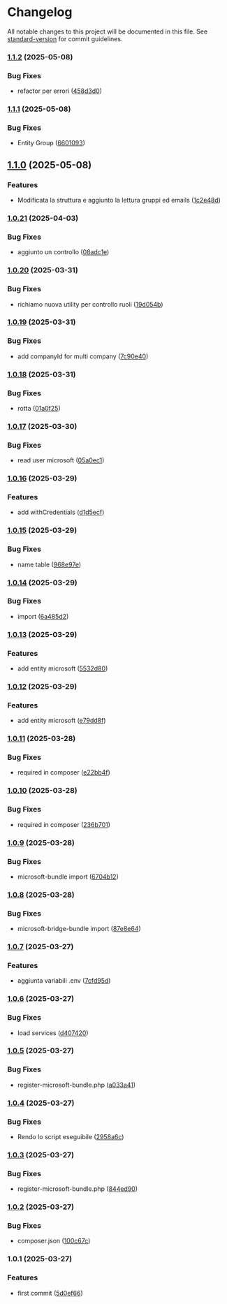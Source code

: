 # Changelog

All notable changes to this project will be documented in this file. See [standard-version](https://github.com/conventional-changelog/standard-version) for commit guidelines.

### [1.1.2](https://github.com/K3Progetti/microsoft-bundle/compare/v1.1.1...v1.1.2) (2025-05-08)


### Bug Fixes

* refactor per errori ([458d3d0](https://github.com/K3Progetti/microsoft-bundle/commit/458d3d0659772548e9513ac87ea3aad7fd7e495b))

### [1.1.1](https://github.com/K3Progetti/microsoft-bundle/compare/v1.1.0...v1.1.1) (2025-05-08)


### Bug Fixes

* Entity Group ([6601093](https://github.com/K3Progetti/microsoft-bundle/commit/6601093e8c93a65a6bb2359f0fe22aebcba4b525))

## [1.1.0](https://github.com/K3Progetti/microsoft-bundle/compare/v1.0.21...v1.1.0) (2025-05-08)


### Features

* Modificata la struttura e aggiunto la lettura gruppi ed emails ([1c2e48d](https://github.com/K3Progetti/microsoft-bundle/commit/1c2e48d1897b4add71bdc7cdc07ab9ed23d4c351))

### [1.0.21](https://github.com/K3Progetti/microsoft-bundle/compare/v1.0.20...v1.0.21) (2025-04-03)


### Bug Fixes

* aggiunto un controllo ([08adc1e](https://github.com/K3Progetti/microsoft-bundle/commit/08adc1ed05a8d1ee74c577d2972c179c842c0f31))

### [1.0.20](https://github.com/K3Progetti/microsoft-bundle/compare/v1.0.19...v1.0.20) (2025-03-31)


### Bug Fixes

* richiamo nuova utility per controllo ruoli ([19d054b](https://github.com/K3Progetti/microsoft-bundle/commit/19d054b5388a6424d0cc23cbb142d5c8985fd72b))

### [1.0.19](https://github.com/K3Progetti/microsoft-bundle/compare/v1.0.18...v1.0.19) (2025-03-31)


### Bug Fixes

* add companyId for multi company ([7c90e40](https://github.com/K3Progetti/microsoft-bundle/commit/7c90e40d19b14062f622939cb66667f4f130d564))

### [1.0.18](https://github.com/K3Progetti/microsoft-bundle/compare/v1.0.17...v1.0.18) (2025-03-31)


### Bug Fixes

* rotta ([01a0f25](https://github.com/K3Progetti/microsoft-bundle/commit/01a0f25a72f1544c2e78452311a585752f072e8a))

### [1.0.17](https://github.com/K3Progetti/microsoft-bundle/compare/v1.0.16...v1.0.17) (2025-03-30)


### Bug Fixes

* read user microsoft ([05a0ec1](https://github.com/K3Progetti/microsoft-bundle/commit/05a0ec1d90f7adf120f71ef8f40df9ed037e8d90))

### [1.0.16](https://github.com/K3Progetti/microsoft-bundle/compare/v1.0.15...v1.0.16) (2025-03-29)


### Features

* add withCredentials ([d1d5ecf](https://github.com/K3Progetti/microsoft-bundle/commit/d1d5ecf87ed3675f413ce67d0e87f96b9cb48f99))

### [1.0.15](https://github.com/K3Progetti/microsoft-bundle/compare/v1.0.14...v1.0.15) (2025-03-29)


### Bug Fixes

* name table ([968e97e](https://github.com/K3Progetti/microsoft-bundle/commit/968e97ea4b426fe3550019ae7d9a5dc359022ecf))

### [1.0.14](https://github.com/K3Progetti/microsoft-bundle/compare/v1.0.13...v1.0.14) (2025-03-29)


### Bug Fixes

* import ([6a485d2](https://github.com/K3Progetti/microsoft-bundle/commit/6a485d2cf88e63895c7887298898a60639ced459))

### [1.0.13](https://github.com/K3Progetti/microsoft-bundle/compare/v1.0.12...v1.0.13) (2025-03-29)


### Features

* add entity microsoft ([5532d80](https://github.com/K3Progetti/microsoft-bundle/commit/5532d80f6b8ac271fe9202593d77a00f2b3db0a9))

### [1.0.12](https://github.com/K3Progetti/microsoft-bundle/compare/v1.0.11...v1.0.12) (2025-03-29)


### Features

* add entity microsoft ([e79dd8f](https://github.com/K3Progetti/microsoft-bundle/commit/e79dd8f55f2e8bd7f54be94f206d55f5d2a1685e))

### [1.0.11](https://github.com/K3Progetti/microsoft-bundle/compare/v1.0.10...v1.0.11) (2025-03-28)


### Bug Fixes

* required in composer ([e22bb4f](https://github.com/K3Progetti/microsoft-bundle/commit/e22bb4f43ac6a64961a206beb28748d33a7d75e9))

### [1.0.10](https://github.com/K3Progetti/microsoft-bundle/compare/v1.0.9...v1.0.10) (2025-03-28)


### Bug Fixes

* required in composer ([236b701](https://github.com/K3Progetti/microsoft-bundle/commit/236b701d9bf70a15f90f347b1997f552f4037ce3))

### [1.0.9](https://github.com/K3Progetti/microsoft-bundle/compare/v1.0.8...v1.0.9) (2025-03-28)


### Bug Fixes

* microsoft-bundle import ([6704b12](https://github.com/K3Progetti/microsoft-bundle/commit/6704b123e4786d998a4eaf956a9e08c8719b87ce))

### [1.0.8](https://github.com/K3Progetti/microsoft-bundle/compare/v1.0.7...v1.0.8) (2025-03-28)


### Bug Fixes

* microsoft-bridge-bundle import ([87e8e64](https://github.com/K3Progetti/microsoft-bundle/commit/87e8e643a28707e4cdd47d7e99901e6d83c41dcd))

### [1.0.7](https://github.com/K3Progetti/microsoft-bundle/compare/v1.0.6...v1.0.7) (2025-03-27)


### Features

* aggiunta variabili .env ([7cfd95d](https://github.com/K3Progetti/microsoft-bundle/commit/7cfd95df85dd461e3c35923f75e95dcceaf7700c))

### [1.0.6](https://github.com/K3Progetti/microsoft-bundle/compare/v1.0.5...v1.0.6) (2025-03-27)


### Bug Fixes

* load services ([d407420](https://github.com/K3Progetti/microsoft-bundle/commit/d407420371e29b952bf69fa44b1f4f1558772010))

### [1.0.5](https://github.com/K3Progetti/microsoft-bundle/compare/v1.0.4...v1.0.5) (2025-03-27)


### Bug Fixes

* register-microsoft-bundle.php ([a033a41](https://github.com/K3Progetti/microsoft-bundle/commit/a033a41ec6762fba6a057a16691064390241e02a))

### [1.0.4](https://github.com/K3Progetti/microsoft-bundle/compare/v1.0.3...v1.0.4) (2025-03-27)


### Bug Fixes

* Rendo lo script eseguibile ([2958a6c](https://github.com/K3Progetti/microsoft-bundle/commit/2958a6c3bdbdf985bb3e62868a1aa466d404129d))

### [1.0.3](https://github.com/K3Progetti/microsoft-bundle/compare/v1.0.2...v1.0.3) (2025-03-27)


### Bug Fixes

* register-microsoft-bundle.php ([844ed90](https://github.com/K3Progetti/microsoft-bundle/commit/844ed906ba6e049858d60d953c583bbda7fda21c))

### [1.0.2](https://github.com/K3Progetti/microsoft-bundle/compare/v1.0.1...v1.0.2) (2025-03-27)


### Bug Fixes

* composer.json ([100c67c](https://github.com/K3Progetti/microsoft-bundle/commit/100c67c2cf396c824c9e026763c6888312a3e02c))

### 1.0.1 (2025-03-27)


### Features

* first commit ([5d0ef66](https://github.com/K3Progetti/microsoft-bundle/commit/5d0ef66fed4c3415e5dbd6cffddec8e3fe481b11))
